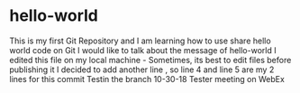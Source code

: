 # hello-world
This is my first Git Repository and I am learning how to use share hello world code on Git
I would like to talk about the message of hello-world
I edited this file on my local machine - Sometimes, its best to edit files before publishing it
I decided to add another line , so line 4 and line 5 are my 2 lines for this commit
Testin the branch
10-30-18 Tester meeting on WebEx
